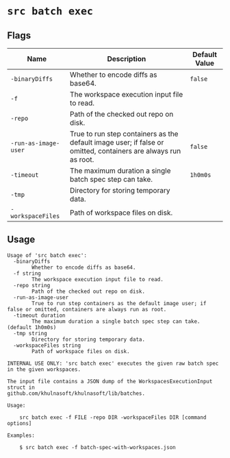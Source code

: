 # `src batch exec`


## Flags

| Name | Description | Default Value |
|------|-------------|---------------|
| `-binaryDiffs` | Whether to encode diffs as base64. | `false` |
| `-f` | The workspace execution input file to read. |  |
| `-repo` | Path of the checked out repo on disk. |  |
| `-run-as-image-user` | True to run step containers as the default image user; if false or omitted, containers are always run as root. | `false` |
| `-timeout` | The maximum duration a single batch spec step can take. | `1h0m0s` |
| `-tmp` | Directory for storing temporary data. |  |
| `-workspaceFiles` | Path of workspace files on disk. |  |


## Usage

```
Usage of 'src batch exec':
  -binaryDiffs
    	Whether to encode diffs as base64.
  -f string
    	The workspace execution input file to read.
  -repo string
    	Path of the checked out repo on disk.
  -run-as-image-user
    	True to run step containers as the default image user; if false or omitted, containers are always run as root.
  -timeout duration
    	The maximum duration a single batch spec step can take. (default 1h0m0s)
  -tmp string
    	Directory for storing temporary data.
  -workspaceFiles string
    	Path of workspace files on disk.

INTERNAL USE ONLY: 'src batch exec' executes the given raw batch spec in the given workspaces.

The input file contains a JSON dump of the WorkspacesExecutionInput struct in
github.com/khulnasoft/khulnasoft/lib/batches.

Usage:

    src batch exec -f FILE -repo DIR -workspaceFiles DIR [command options]

Examples:

    $ src batch exec -f batch-spec-with-workspaces.json



```
	